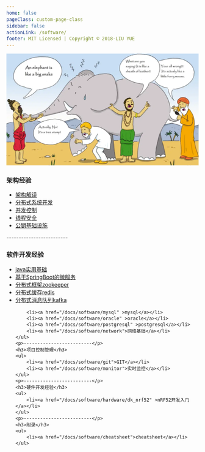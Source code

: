 ```yaml
---
home: false
pageClass: custom-page-class
sidebar: false
actionLink: /software/
footer: MIT Licensed | Copyright © 2018-LIU YUE
---
```


<img class="header" src="/docs/docs_image/software/architecture.png"/>

<div>
	<h3>架构经验</h3>
	<ul>
		<li><a href="/docs/software/highlevel/architecture" >架构解读</a></li>
		<li><a href="/docs/software/highlevel/distrubuted_system" >分布式系统开发</a></li>		
		<li><a href="/docs/software/highlevel/concurrent" >并发控制</a></li>
		<li><a href="/docs/software/highlevel/threadsafe" >线程安全</a></li>
		<li><a href="/docs/software/highlevel/publickeyinfrastructure" >公钥基础设施</a></li>
	</ul>
	<p>-------------------------</p>
	<h3>软件开发经验</h3>
	<ul>
		<li><a href="/docs/software/java" >java实用基础</a></li>
		<li><a href="/docs/software/java_spring" >基于SpringBoot的微服务</a></li>
		<li><a href="/docs/software/zookeeper" >分布式框架zookeeper</a></li>
		<li><a href="/docs/software/redis" >分布式缓存redis</a></li>
		<li><a href="/docs/software/kafka" >分布式消息队列kafka</a></li>
		
		<li><a href="/docs/software/mysql" >mysql</a></li>
		<li><a href="/docs/software/oracle" >oracle</a></li>
		<li><a href="/docs/software/postgresql" >postgresql</a></li>
		<li><a href="/docs/software/network">网络基础</a></li>		
	</ul>
	<p>-------------------------</p>
	<h3>项目控制管理</h3>
	<ul>
		<li><a href="/docs/software/git">GIT</a></li>
		<li><a href="/docs/software/monitor">实时监控</a></li>
	</ul>
	<p>-------------------------</p>
	<h3>硬件开发经验</h3>
	<ul>
		<li><a href="/docs/software/hardware/dk_nrf52" >nRF52开发入门</a></li>
	</ul>
	<p>-------------------------</p>
	<h3>附录</h3>
	<ul>
		<li><a href="/docs/software/cheatsheet">cheatsheet</a></li>
	</ul>
</div>

